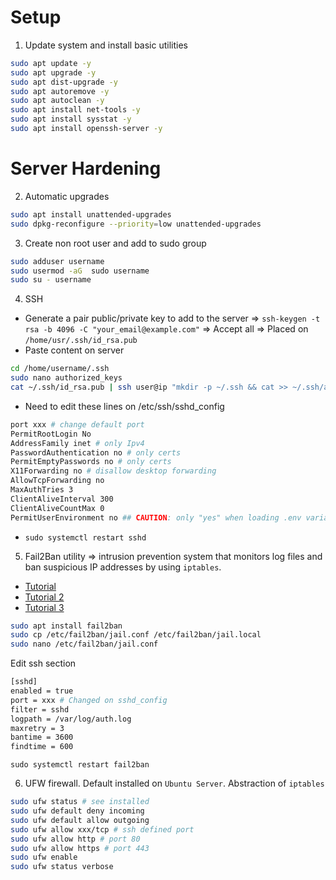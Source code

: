 # Setup

1. Update system and install basic utilities
```bash
sudo apt update -y
sudo apt upgrade -y
sudo apt dist-upgrade -y
sudo apt autoremove -y
sudo apt autoclean -y
sudo apt install net-tools -y
sudo apt install sysstat -y
sudo apt install openssh-server -y
```

# Server Hardening

2. Automatic upgrades
```bash
sudo apt install unattended-upgrades
sudo dpkg-reconfigure --priority=low unattended-upgrades
```

3. Create non root user and add to sudo group
```bash
sudo adduser username
sudo usermod -aG  sudo username
sudo su - username
```

4. SSH
  - Generate a pair public/private key to add to the server => `ssh-keygen -t rsa -b 4096 -C "your_email@example.com"` => Accept all => Placed on `/home/usr/.ssh/id_rsa.pub`
  - Paste content on server
```bash
cd /home/username/.ssh
sudo nano authorized_keys
cat ~/.ssh/id_rsa.pub | ssh user@ip "mkdir -p ~/.ssh && cat >> ~/.ssh/authorized_keys"
```
  - Need to edit these lines on /etc/ssh/sshd_config
```bash 
port xxx # change default port
PermitRootLogin No 
AddressFamily inet # only Ipv4
PasswordAuthentication no # only certs
PermitEmptyPasswords no # only certs
X11Forwarding no # disallow desktop forwarding
AllowTcpForwarding no
MaxAuthTries 3
ClientAliveInterval 300
ClientAliveCountMax 0
PermitUserEnvironment no ## CAUTION: only "yes" when loading .env variables to create de init.sql file. Better fill fields with own db params
```
  - `sudo systemctl restart sshd`

5. Fail2Ban utility => intrusion prevention system that monitors log files and ban suspicious IP addresses by using `iptables`. 
- [Tutorial](https://www.digitalocean.com/community/tutorials/how-to-protect-ssh-with-fail2ban-on-ubuntu-20-04)
- [Tutorial 2](https://medium.com/@bnay14/installing-and-configuring-fail2ban-to-secure-ssh-1e4e56324b19)
- [Tutorial 3](https://mytcpip.com/fail2ban-ssh/)
```bash
sudo apt install fail2ban
sudo cp /etc/fail2ban/jail.conf /etc/fail2ban/jail.local
sudo nano /etc/fail2ban/jail.conf
```
Edit ssh section
```bash
[sshd]
enabled = true
port = xxx # Changed on sshd_config
filter = sshd
logpath = /var/log/auth.log
maxretry = 3
bantime = 3600
findtime = 600
```
`sudo systemctl restart fail2ban`

6. UFW firewall. Default installed on `Ubuntu Server`. Abstraction of `iptables`
```bash
sudo ufw status # see installed
sudo ufw default deny incoming
sudo ufw default allow outgoing
sudo ufw allow xxx/tcp # ssh defined port
sudo ufw allow http # port 80
sudo ufw allow https # port 443
sudo ufw enable
sudo ufw status verbose
```